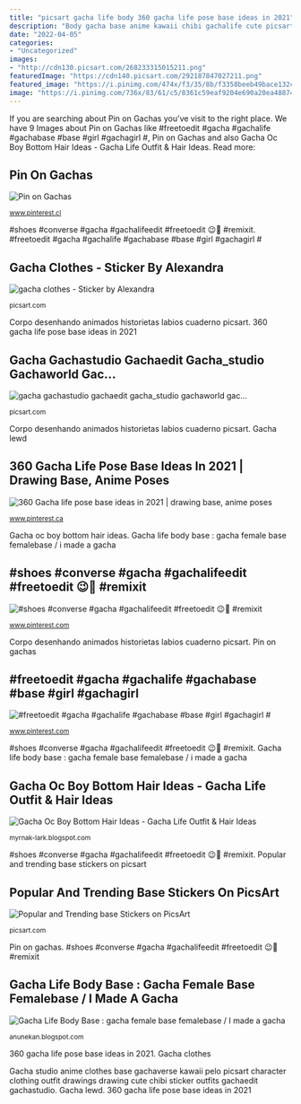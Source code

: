 ```yaml
---
title: "picsart gacha life body 360 gacha life pose base ideas in 2021"
description: "Body gacha base anime kawaii chibi gachalife cute picsart pose eyes drawing desenhos remixit freetoedit character drawings"
date: "2022-04-05"
categories:
- "Uncategorized"
images:
- "http://cdn130.picsart.com/268233315015211.png"
featuredImage: "https://cdn140.picsart.com/292187847027211.png"
featured_image: "https://i.pinimg.com/474x/f3/35/8b/f3358beeb49bace132c1336129a83d8f.jpg"
image: "https://i.pinimg.com/736x/83/61/c5/8361c59eaf9204e690a20ea488743070.jpg"
---
```


If you are searching about Pin on Gachas you've visit to the right place. We have 9 Images about Pin on Gachas like #freetoedit #gacha #gachalife #gachabase #base #girl #gachagirl #, Pin on Gachas and also Gacha Oc Boy Bottom Hair Ideas - Gacha Life Outfit &amp; Hair Ideas. Read more:

## Pin On Gachas

![Pin on Gachas](https://i.pinimg.com/736x/22/9e/6b/229e6ba1a571e09f19d4c6cf2b0b6faf.jpg "Gacha studio anime clothes base gachaverse kawaii pelo picsart character clothing outfit drawings drawing cute chibi sticker outfits gachaedit gachastudio")

<small>www.pinterest.cl</small>

#shoes #converse #gacha #gachalifeedit #freetoedit 😉🍪 #remixit. #freetoedit #gacha #gachalife #gachabase #base #girl #gachagirl #

## Gacha Clothes - Sticker By Alexandra

![gacha clothes - Sticker by Alexandra](https://cdn140.picsart.com/292187847027211.png "Gacha clothes")

<small>picsart.com</small>

Corpo desenhando animados historietas labios cuaderno picsart. 360 gacha life pose base ideas in 2021

## Gacha Gachastudio Gachaedit Gacha_studio Gachaworld Gac...

![gacha gachastudio gachaedit gacha_studio gachaworld gac...](http://cdn130.picsart.com/268233315015211.png "Pin on gachas")

<small>picsart.com</small>

Corpo desenhando animados historietas labios cuaderno picsart. Gacha lewd

## 360 Gacha Life Pose Base Ideas In 2021 | Drawing Base, Anime Poses

![360 Gacha life pose base ideas in 2021 | drawing base, anime poses](https://i.pinimg.com/474x/f3/35/8b/f3358beeb49bace132c1336129a83d8f.jpg "Gacha clothes")

<small>www.pinterest.ca</small>

Gacha oc boy bottom hair ideas. Gacha life body base : gacha female base femalebase / i made a gacha

## #shoes #converse #gacha #gachalifeedit #freetoedit 😉🍪 #remixit

![#shoes #converse #gacha #gachalifeedit #freetoedit 😉🍪 #remixit](https://i.pinimg.com/736x/83/61/c5/8361c59eaf9204e690a20ea488743070.jpg "Corpo desenhando animados historietas labios cuaderno picsart")

<small>www.pinterest.com</small>

Corpo desenhando animados historietas labios cuaderno picsart. Pin on gachas

## #freetoedit #gacha #gachalife #gachabase #base #girl #gachagirl #

![#freetoedit #gacha #gachalife #gachabase #base #girl #gachagirl #](https://i.pinimg.com/736x/40/41/98/404198c66ab91cfe1f2741b7770397c7.jpg "Gacha life body base : gacha female base femalebase / i made a gacha")

<small>www.pinterest.com</small>

#shoes #converse #gacha #gachalifeedit #freetoedit 😉🍪 #remixit. Gacha life body base : gacha female base femalebase / i made a gacha

## Gacha Oc Boy Bottom Hair Ideas - Gacha Life Outfit &amp; Hair Ideas

![Gacha Oc Boy Bottom Hair Ideas - Gacha Life Outfit &amp; Hair Ideas](https://lh6.googleusercontent.com/proxy/i0xDdx3HhYS-8c70dHiiN-0wlplcfjgEyLremFkKyvbD261V0GiDiKZHDpERvX7Ggl6LFvBGD_x5vUUEWxivdGeMNRoqczIT=w1200-h630-pd "Popular and trending base stickers on picsart")

<small>myrnak-lark.blogspot.com</small>

#shoes #converse #gacha #gachalifeedit #freetoedit 😉🍪 #remixit. Popular and trending base stickers on picsart

## Popular And Trending Base Stickers On PicsArt

![Popular and Trending base Stickers on PicsArt](https://cdn140.picsart.com/295915717197211.png?r240x240 "Gacha life body base : gacha female base femalebase / i made a gacha")

<small>picsart.com</small>

Pin on gachas. #shoes #converse #gacha #gachalifeedit #freetoedit 😉🍪 #remixit

## Gacha Life Body Base : Gacha Female Base Femalebase / I Made A Gacha

![Gacha Life Body Base : gacha female base femalebase / I made a gacha](https://i.pinimg.com/originals/6c/8f/77/6c8f7764449297d8bfaa86735814adae.png "Corpo desenhando animados historietas labios cuaderno picsart")

<small>anunekan.blogspot.com</small>

360 gacha life pose base ideas in 2021. Gacha clothes

Gacha studio anime clothes base gachaverse kawaii pelo picsart character clothing outfit drawings drawing cute chibi sticker outfits gachaedit gachastudio. Gacha lewd. 360 gacha life pose base ideas in 2021
